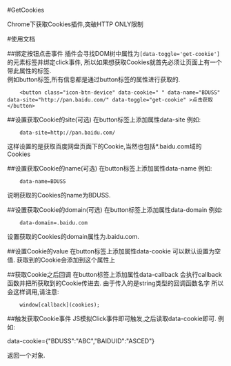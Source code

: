 #GetCookies

Chrome下获取Cookies插件,突破HTTP ONLY限制

#使用文档

##绑定按钮点击事件
插件会寻找DOM树中属性为`[data-toggle='get-cookie']`的元素标签并绑定click事件,
所以如果想获取Cookies就首先必须让页面上有一个带此属性的标签.  
例如button标签,所有信息都是通过button标签的属性进行获取的.

		<button class="icon-btn-device" data-cookie=" " data-name="BDUSS" data-site="http://pan.baidu.com/" data-toggle="get-cookie" >点击获取</button>

##设置获取Cookie的site(可选)
在button标签上添加属性data-site
例如:

		data-site=http://pan.baidu.com/

这样设置的是获取百度网盘页面下的Cookie,当然也包括*.baidu.com域的Cookies

##设置获取Cookie的name(可选)
在button标签上添加属性data-name
例如:

		data-name=BDUSS

说明获取的Cookies的name为BDUSS.

##设置获取Cookie的domain(可选)
在button标签上添加属性data-domain
例如:

		data-domain=.baidu.com

设置获取的Cookies的domain属性为.baidu.com.

##设置Cookie的value
在button标签上添加属性data-cookie
可以默认设置为空值.
获取到的Cookie会添加到这个属性上

##获取Cookie之后回调
在button标签上添加属性data-callback
会执行callback函数并把所获取到的Cookie传进去.
由于传入的是string类型的回调函数名字
所以会这样调用,请注意:
 
		window[callback](cookies);

##触发获取Cookie事件
JS模拟Click事件即可触发,之后读取data-cookie即可.
例如:

data-cookie={"BDUSS":"ABC","BAIDUID":"ASCED"}

返回一个对象.